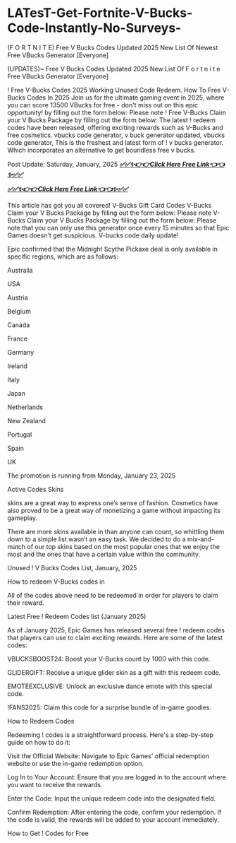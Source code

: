# LATesT-Get-Fortnite-V-Bucks-Code-Instantly-No-Surveys-
(F O R T N I T E) Free V Bucks Codes Updated 2025 New List Of Newest Free VBucks Generator [Everyone]

(UPDATES)~ Free V Bucks Codes Updated 2025 New List Of F o r t n i t e Free VBucks Generator [Everyone]

! Free V-Bucks Codes 2025 Working Unused Code Redeem. How To Free V-Bucks Codes In 2025 Join us for the ultimate gaming event in 2025, where you can score 13500 VBucks for free - don't miss out on this epic opportunity! by filling out the form below: Please note ! Free V-Bucks Claim your V Bucks Package by filling out the form below: The latest ! redeem codes have been released, offering exciting rewards such as V-Bucks and free cosmetics. vbucks code generator, v buck generator updated, vbucks code generator, This is the freshest and latest form of ! v bucks generator. Which incorporates an alternative to get boundless free v bucks.

Post Update: Saturday, January, 2025
***[✅✅✨👉👉Click Here Free Link👈👈✨✅✅](https://rivanhub.com/fortnite-vbucks-generator)***

***[✅✅✨👉👉Click Here Free Link👈👈✨✅✅](https://rivanhub.com/fortnite-vbucks-generator)***

This article has got you all covered! V-Bucks Gift Card Codes V-Bucks Claim your V Bucks Package by filling out the form below: Please note V-Bucks Claim your V Bucks Package by filling out the form below: Please note that you can only use this generator once every 15 minutes so that Epic Games doesn't get suspicious. V-bucks code daily update!

Epic confirmed that the Midnight Scythe Pickaxe deal is only available in specific regions, which are as follows:

Australia

USA

Austria

Belgium

Canada

France

Germany

Ireland

Italy

Japan

Netherlands

New Zealand

Portugal

Spain

UK

The promotion is running from Monday, January 23, 2025

Active Codes Skins

skins are a great way to express one’s sense of fashion. Cosmetics have also proved to be a great way of monetizing a game without impacting its gameplay.

There are more skins available in than anyone can count, so whittling them down to a simple list wasn’t an easy task. We decided to do a mix-and-match of our top skins based on the most popular ones that we enjoy the most and the ones that have a certain value within the community.

Unused ! V Bucks Codes List, January, 2025

How to redeem V-Bucks codes in

All of the codes above need to be redeemed in order for players to claim their reward.

Latest Free ! Redeem Codes list (January 2025)

As of January 2025, Epic Games has released several free ! redeem codes that players can use to claim exciting rewards. Here are some of the latest codes:

VBUCKSBOOST24: Boost your V-Bucks count by 1000 with this code.

GLIDERGIFT: Receive a unique glider skin as a gift with this redeem code.

EMOTEEXCLUSIVE: Unlock an exclusive dance emote with this special code.

!FANS2025: Claim this code for a surprise bundle of in-game goodies.

How to Redeem Codes

Redeeming ! codes is a straightforward process. Here's a step-by-step guide on how to do it:

Visit the Official Website: Navigate to Epic Games' official redemption website or use the in-game redemption option.

Log In to Your Account: Ensure that you are logged in to the account where you want to receive the rewards.

Enter the Code: Input the unique redeem code into the designated field.

Confirm Redemption: After entering the code, confirm your redemption. If the code is valid, the rewards will be added to your account immediately.

How to Get ! Codes for Free
